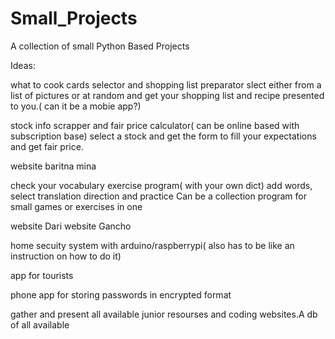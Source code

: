 # Small_Projects
A collection of small Python Based Projects


Ideas:

what to cook cards selector and shopping list preparator
slect either from a list of pictures or at random and get your shopping list and recipe presented to you.( can it be a mobie app?)

stock info scrapper and fair price calculator( can be online based with subscription base)
select a stock and get the form to fill your expectations and get fair price.

website baritna mina

check your vocabulary exercise program( with your own dict)
add words, select translation direction and practice
Can be a collection program for small games or exercises in one

website Dari
website Gancho

home secuity system with arduino/raspberrypi( also has to be like an instruction on how to do it)

app for tourists

phone app for storing passwords in encrypted format 

gather and present all available junior resourses and coding websites.A db of all available 

